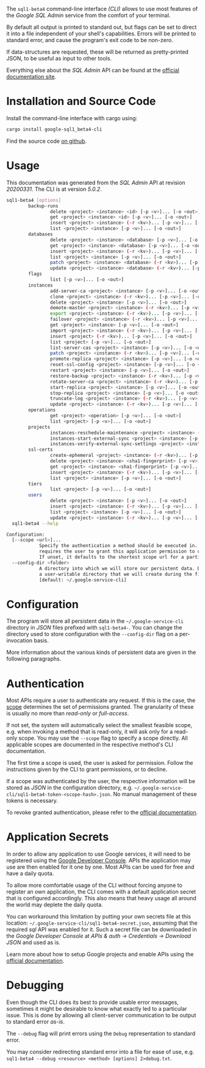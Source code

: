 <!---
DO NOT EDIT !
This file was generated automatically from 'src/generator/templates/cli/README.md.mako'
DO NOT EDIT !
-->
The `sql1-beta4` command-line interface *(CLI)* allows to use most features of the *Google SQL Admin* service from the comfort of your terminal.

By default all output is printed to standard out, but flags can be set to direct it into a file independent of your shell's
capabilities. Errors will be printed to standard error, and cause the program's exit code to be non-zero.

If data-structures are requested, these will be returned as pretty-printed JSON, to be useful as input to other tools.

Everything else about the *SQL Admin* API can be found at the
[official documentation site](https://developers.google.com/cloud-sql/).

# Installation and Source Code

Install the command-line interface with cargo using:

```bash
cargo install google-sql1_beta4-cli
```

Find the source code [on github](https://github.com/Byron/google-apis-rs/tree/main/gen/sql1_beta4-cli).

# Usage

This documentation was generated from the *SQL Admin* API at revision *20200331*. The CLI is at version *5.0.2*.

```bash
sql1-beta4 [options]
        backup-runs
                delete <project> <instance> <id> [-p <v>]... [-o <out>]
                get <project> <instance> <id> [-p <v>]... [-o <out>]
                insert <project> <instance> (-r <kv>)... [-p <v>]... [-o <out>]
                list <project> <instance> [-p <v>]... [-o <out>]
        databases
                delete <project> <instance> <database> [-p <v>]... [-o <out>]
                get <project> <instance> <database> [-p <v>]... [-o <out>]
                insert <project> <instance> (-r <kv>)... [-p <v>]... [-o <out>]
                list <project> <instance> [-p <v>]... [-o <out>]
                patch <project> <instance> <database> (-r <kv>)... [-p <v>]... [-o <out>]
                update <project> <instance> <database> (-r <kv>)... [-p <v>]... [-o <out>]
        flags
                list [-p <v>]... [-o <out>]
        instances
                add-server-ca <project> <instance> [-p <v>]... [-o <out>]
                clone <project> <instance> (-r <kv>)... [-p <v>]... [-o <out>]
                delete <project> <instance> [-p <v>]... [-o <out>]
                demote-master <project> <instance> (-r <kv>)... [-p <v>]... [-o <out>]
                export <project> <instance> (-r <kv>)... [-p <v>]... [-o <out>]
                failover <project> <instance> (-r <kv>)... [-p <v>]... [-o <out>]
                get <project> <instance> [-p <v>]... [-o <out>]
                import <project> <instance> (-r <kv>)... [-p <v>]... [-o <out>]
                insert <project> (-r <kv>)... [-p <v>]... [-o <out>]
                list <project> [-p <v>]... [-o <out>]
                list-server-cas <project> <instance> [-p <v>]... [-o <out>]
                patch <project> <instance> (-r <kv>)... [-p <v>]... [-o <out>]
                promote-replica <project> <instance> [-p <v>]... [-o <out>]
                reset-ssl-config <project> <instance> [-p <v>]... [-o <out>]
                restart <project> <instance> [-p <v>]... [-o <out>]
                restore-backup <project> <instance> (-r <kv>)... [-p <v>]... [-o <out>]
                rotate-server-ca <project> <instance> (-r <kv>)... [-p <v>]... [-o <out>]
                start-replica <project> <instance> [-p <v>]... [-o <out>]
                stop-replica <project> <instance> [-p <v>]... [-o <out>]
                truncate-log <project> <instance> (-r <kv>)... [-p <v>]... [-o <out>]
                update <project> <instance> (-r <kv>)... [-p <v>]... [-o <out>]
        operations
                get <project> <operation> [-p <v>]... [-o <out>]
                list <project> [-p <v>]... [-o <out>]
        projects
                instances-reschedule-maintenance <project> <instance> (-r <kv>)... [-p <v>]... [-o <out>]
                instances-start-external-sync <project> <instance> [-p <v>]... [-o <out>]
                instances-verify-external-sync-settings <project> <instance> [-p <v>]... [-o <out>]
        ssl-certs
                create-ephemeral <project> <instance> (-r <kv>)... [-p <v>]... [-o <out>]
                delete <project> <instance> <sha1-fingerprint> [-p <v>]... [-o <out>]
                get <project> <instance> <sha1-fingerprint> [-p <v>]... [-o <out>]
                insert <project> <instance> (-r <kv>)... [-p <v>]... [-o <out>]
                list <project> <instance> [-p <v>]... [-o <out>]
        tiers
                list <project> [-p <v>]... [-o <out>]
        users
                delete <project> <instance> [-p <v>]... [-o <out>]
                insert <project> <instance> (-r <kv>)... [-p <v>]... [-o <out>]
                list <project> <instance> [-p <v>]... [-o <out>]
                update <project> <instance> (-r <kv>)... [-p <v>]... [-o <out>]
  sql1-beta4 --help

Configuration:
  [--scope <url>]...
            Specify the authentication a method should be executed in. Each scope
            requires the user to grant this application permission to use it.
            If unset, it defaults to the shortest scope url for a particular method.
  --config-dir <folder>
            A directory into which we will store our persistent data. Defaults to
            a user-writable directory that we will create during the first invocation.
            [default: ~/.google-service-cli]

```

# Configuration

The program will store all persistent data in the `~/.google-service-cli` directory in *JSON* files prefixed with `sql1-beta4-`.  You can change the directory used to store configuration with the `--config-dir` flag on a per-invocation basis.

More information about the various kinds of persistent data are given in the following paragraphs.

# Authentication

Most APIs require a user to authenticate any request. If this is the case, the [scope][scopes] determines the 
set of permissions granted. The granularity of these is usually no more than *read-only* or *full-access*.

If not set, the system will automatically select the smallest feasible scope, e.g. when invoking a
method that is read-only, it will ask only for a read-only scope. 
You may use the `--scope` flag to specify a scope directly. 
All applicable scopes are documented in the respective method's CLI documentation.

The first time a scope is used, the user is asked for permission. Follow the instructions given 
by the CLI to grant permissions, or to decline.

If a scope was authenticated by the user, the respective information will be stored as *JSON* in the configuration
directory, e.g. `~/.google-service-cli/sql1-beta4-token-<scope-hash>.json`. No manual management of these tokens
is necessary.

To revoke granted authentication, please refer to the [official documentation][revoke-access].

# Application Secrets

In order to allow any application to use Google services, it will need to be registered using the 
[Google Developer Console][google-dev-console]. APIs the application may use are then enabled for it
one by one. Most APIs can be used for free and have a daily quota.

To allow more comfortable usage of the CLI without forcing anyone to register an own application, the CLI
comes with a default application secret that is configured accordingly. This also means that heavy usage
all around the world may deplete the daily quota.

You can workaround this limitation by putting your own secrets file at this location: 
`~/.google-service-cli/sql1-beta4-secret.json`, assuming that the required *sql* API 
was enabled for it. Such a secret file can be downloaded in the *Google Developer Console* at 
*APIs & auth -> Credentials -> Download JSON* and used as is.

Learn more about how to setup Google projects and enable APIs using the [official documentation][google-project-new].


# Debugging

Even though the CLI does its best to provide usable error messages, sometimes it might be desirable to know
what exactly led to a particular issue. This is done by allowing all client-server communication to be 
output to standard error *as-is*.

The `--debug` flag will print errors using the `Debug` representation to standard error.

You may consider redirecting standard error into a file for ease of use, e.g. `sql1-beta4 --debug <resource> <method> [options] 2>debug.txt`.


[scopes]: https://developers.google.com/+/api/oauth#scopes
[revoke-access]: http://webapps.stackexchange.com/a/30849
[google-dev-console]: https://console.developers.google.com/
[google-project-new]: https://developers.google.com/console/help/new/
